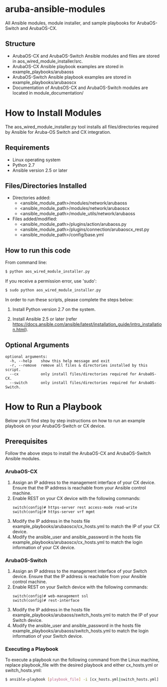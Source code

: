 # aruba-ansible-modules
All Ansible modules, module installer, and sample playbooks for ArubaOS-Switch and ArubaOS-CX.

## Structure

* ArubaOS-CX and ArubaOS-Switch Ansible modules and files are stored in aos_wired_module_installer/src.
* ArubaOS-CX Ansible playbook examples are stored in example_playbooks/arubaoss
* ArubaOS-Switch Ansible playbook examples are stored in example_playbooks/arubaoscx
* Documentation of ArubsOS-CX and ArubaOS-Switch modules are located in module_documentation/ 

# How to Install Modules
The aos_wired_module_installer.py tool installs all files/directories required by Ansible for Aruba-OS Switch and CX integration.

## Requirements

* Linux operating system
* Python 2.7
* Ansible version 2.5 or later

## Files/Directories Installed

* Directories added:
  * <ansible_module_path>/modules/network/arubaoss
  * <ansible_module_path>/modules/network/arubaoscx
  * <ansible_module_path>/module_utils/network/arubaoss
* Files added/modified:
  * <ansible_module_path>/plugins/action/arubaoss.py
  * <ansible_module_path>/plugins/connection/arubaoscx_rest.py
  * <ansible_module_path>/config/base.yml



## How to run this code
From command line:    
```bash
$ python aos_wired_module_installer.py
```
If you receive a permission error, use 'sudo':
```bash
$ sudo python aos_wired_module_installer.py
```

In order to run these scripts, please complete the steps below:
1. Install Python version 2.7 on the system.

2. Install Ansible 2.5 or later (refer https://docs.ansible.com/ansible/latest/installation_guide/intro_installation.html).
 
## Optional Arguments
```
optional arguments:
  -h, --help    show this help message and exit
  -r, --remove  remove all files & directories installed by this script.
  --cx          only install files/directories required for ArubaOS-CX.
  --switch      only install files/directories required for ArubaOS-Switch.
```

# How to Run a Playbook
Below you'll find step by step instructions on how to run an example playbook on your ArubaOS-Switch or CX device.
## Prerequisites
Follow the above steps to install the ArubaOS-CX and ArubaOS-Switch Ansible modules.

### ArubaOS-CX
1. Assign an IP address to the management interface of your CX device. Ensure that the IP address is reachable
from your Ansible control machine.
2. Enable REST on your CX device with the following commands:
    ```
    switch(config)# https-server rest access-mode read-write
    switch(config)# https-server vrf mgmt
    ```
3. Modify the IP address in the hosts file example_playbooks/arubaoscx/cx_hosts.yml to match the IP of your CX device.
4. Modify the ansible_user and ansible_password in the hosts file example_playbooks/arubaoscx/cx_hosts.yml to match the login information of your CX device.

    
### ArubaOS-Switch
1. Assign an IP address to the management interface of your Switch device. Ensure that the IP address is reachable
from your Ansible control machine.
2. Enable REST on your Switch device with the following commands:
    ```
    switch(config)# web-management ssl
    switch(config)# rest-interface
    ```
3. Modify the IP address in the hosts file example_playbooks/arubaoss/switch_hosts.yml to match the IP of your Switch device.
4. Modify the ansible_user and ansible_password in the hosts file example_playbooks/arubaoss/switch_hosts.yml to match the login information of your Switch device.


### Executing a Playbook
To execute a playbook run the following command from the Linux machine, replace playbook_file with the desired playbook and either cx_hosts.yml or switch_hosts.yml:  
```bash
$ ansible-playbook [playbook_file] -i [cx_hosts.yml|switch_hosts.yml]
```
